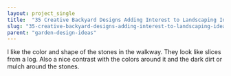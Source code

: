 ```yaml
---
layout: project_single
title:  "35 Creative Backyard Designs Adding Interest to Landscaping Ideas"
slug: "35-creative-backyard-designs-adding-interest-to-landscaping-ideas"
parent: "garden-design-ideas"
---
```

I like the color and shape of the stones in the walkway. They look like slices from a log. Also a nice contrast with the colors around it and the dark dirt or mulch around the stones.
